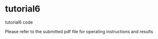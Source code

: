 # tutorial6

tutorial6 code

Please refer to the submitted pdf file for operating instructions and results
